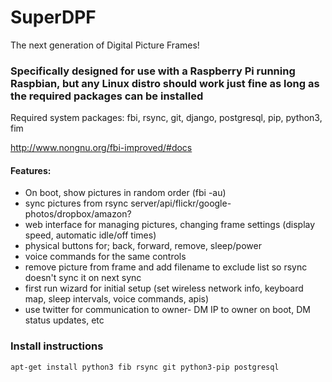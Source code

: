 # SuperDPF
The next generation of Digital Picture Frames!

### Specifically designed for use with a Raspberry Pi running Raspbian, but any Linux distro should work just fine as long as the required packages can be installed

Required system packages:
fbi, rsync, git, django, postgresql, pip, python3, fim

http://www.nongnu.org/fbi-improved/#docs

#### Features:
- On boot, show pictures in random order (fbi -au)
- sync pictures from rsync server/api/flickr/google-photos/dropbox/amazon?
- web interface for managing pictures, changing frame settings (display speed, automatic idle/off times)
- physical buttons for; back, forward, remove, sleep/power
- voice commands for the same controls
- remove picture from frame and add filename to exclude list so rsync doesn't sync it on next sync
- first run wizard for initial setup (set wireless network info, keyboard map, sleep intervals, voice commands, apis)
- use twitter for communication to owner- DM IP to owner on boot, DM status updates, etc

### Install instructions
```
apt-get install python3 fib rsync git python3-pip postgresql
```

